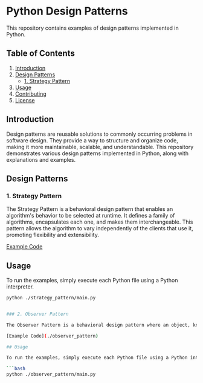 # Python Design Patterns

This repository contains examples of design patterns implemented in Python.

## Table of Contents

1. [Introduction](#introduction)
2. [Design Patterns](#design-patterns)
    - [1. Strategy Pattern](#1-strategy-pattern)
3. [Usage](#usage)
4. [Contributing](#contributing)
5. [License](#license)

## Introduction

Design patterns are reusable solutions to commonly occurring problems in software design. They provide a way to structure and organize code, making it more maintainable, scalable, and understandable. This repository demonstrates various design patterns implemented in Python, along with explanations and examples.

## Design Patterns

### 1. Strategy Pattern

The Strategy Pattern is a behavioral design pattern that enables an algorithm's behavior to be selected at runtime. It defines a family of algorithms, encapsulates each one, and makes them interchangeable. This pattern allows the algorithm to vary independently of the clients that use it, promoting flexibility and extensibility.

[Example Code](./strategy_pattern)

## Usage

To run the examples, simply execute each Python file using a Python interpreter.

```bash
python ./strategy_pattern/main.py


### 2. Observer Pattern

The Observer Pattern is a behavioral design pattern where an object, known as the subject, maintains a list of its dependents, called observers, and notifies them of any changes in its state, usually by calling one of their methods. This allows for a loosely coupled system where changes in one object can trigger actions in other objects without them being directly coupled.

[Example Code](./observer_pattern)

## Usage

To run the examples, simply execute each Python file using a Python interpreter.

```bash
python ./observer_pattern/main.py

